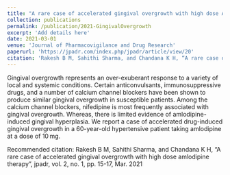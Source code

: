 ```yaml
---
title: "A rare case of accelerated gingival overgrowth with high dose Amlodipine therapy"
collection: publications
permalink: /publication/2021-GingivalOvergrowth
excerpt: 'Add details here'
date: 2021-03-01
venue: 'Journal of Pharmacovigilance and Drug Research'
paperurl: 'https://jpadr.com/index.php/jpadr/article/view/20'
citation: 'Rakesh B M, Sahithi Sharma, and Chandana K H, “A rare case of accelerated gingival overgrowth with high dose amlodipine therapy”, jpadr, vol. 2, no. 1, pp. 15-17, Mar. 2021'
---
```

Gingival overgrowth represents an over-exuberant response to a variety of local and systemic conditions. Certain anticonvulsants, immunosuppressive drugs, and a number of calcium channel blockers have been shown to produce similar gingival overgrowth in susceptible patients. Among the calcium channel blockers, nifedipine is most frequently associated with gingival overgrowth.  Whereas, there is limited evidence of amlodipine-induced gingival hyperplasia. We report a case of accelerated drug-induced gingival overgrowth in a 60-year-old hypertensive patient taking amlodipine at a dose of 10 mg.

Recommended citation: Rakesh B M, Sahithi Sharma, and Chandana K H, “A rare case of accelerated gingival overgrowth with high dose amlodipine therapy”, jpadr, vol. 2, no. 1, pp. 15-17, Mar. 2021
